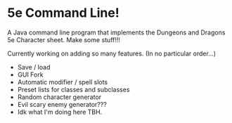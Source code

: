 # 5e Command Line!

A Java command line program that implements the Dungeons and Dragons 5e Character sheet. Make some stuff!!!

Currently working on adding so many features. (In no particular order...)
* Save / load
* GUI Fork
* Automatic modifier / spell slots
* Preset lists for classes and subclasses
* Random character generator
* Evil scary enemy generator???
* Idk what I'm doing here TBH.
